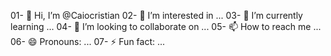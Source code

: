 01- 👋 Hi, I’m @Caiocristian
02- 👀 I’m interested in ...
03- 🌱 I’m currently learning ...
04- 💞️ I’m looking to collaborate on ...
05- 📫 How to reach me ...
06- 😄 Pronouns: ...
07- ⚡ Fun fact: ...

<!---
Caiocristian/Caiocristian is a ✨ special ✨ repository because its `README.md` (this file) appears on your GitHub profile.
You can click the Preview link to take a look at your changes.
--->
